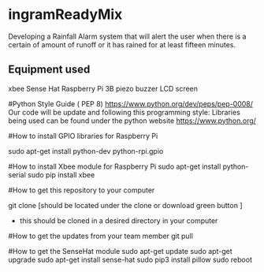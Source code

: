 # ingramReadyMix


Developing a Rainfall Alarm system that will alert the user when there is a certain of amount of runoff or it has rained for at least fifteen minutes. 

Equipment used
-----------------
xbee 
Sense Hat
Raspberry Pi 3B
piezo buzzer
LCD screen

#Python Style Guide ( PEP 8)
https://www.python.org/dev/peps/pep-0008/
Our code will be update and following this programming style:
Libraries being used can be found under the python website
https://www.python.org/


#How to install GPIO libraries for Raspberry Pi 

sudo apt-get install python-dev python-rpi.gpio

#How to install Xbee module for Raspberry Pi
sudo apt-get install python-serial
sudo pip install xbee

#How to get this repository to your computer 

git clone [should be located under the clone or download green button ]
* this should be cloned in a desired directory in your computer 

#How to get the updates from your team member 
git pull <branch name>


#How to get the SenseHat module
sudo apt-get update 
sudo apt-get upgrade
sudo apt-get install sense-hat
sudo pip3 install pillow
sudo reboot 
